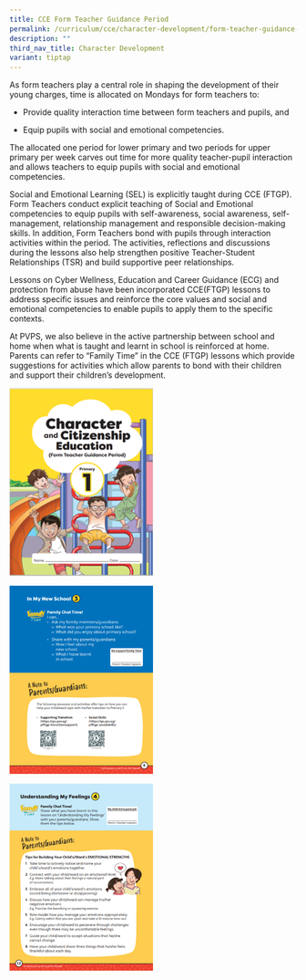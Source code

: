 ```yaml
---
title: CCE Form Teacher Guidance Period
permalink: /curriculum/cce/character-development/form-teacher-guidance-period-cce-ftgp/
description: ""
third_nav_title: Character Development
variant: tiptap
---
```

<p>As form teachers play a central role in shaping the development of their young charges, time is allocated on Mondays for form teachers to:</p><ul data-tight="true" class="tight"><li><p>Provide quality interaction time between form teachers and pupils, and</p></li><li><p>Equip pupils with social and emotional competencies.</p></li></ul><p>The allocated one period for lower primary and two periods for upper primary per week carves out time for more quality teacher-pupil interaction and allows teachers to equip pupils with social and emotional competencies.</p><p>Social and Emotional Learning (SEL) is explicitly taught during CCE (FTGP). Form Teachers conduct explicit teaching of Social and Emotional competencies to equip pupils with self-awareness, social awareness, self-management, relationship management and responsible decision-making skills. In addition, Form Teachers bond with pupils through interaction activities within the period. The activities, reflections and discussions during the lessons also help strengthen positive Teacher-Student Relationships (TSR) and build supportive peer relationships.</p><p>Lessons on Cyber Wellness, Education and Career Guidance (ECG) and protection from abuse have been incorporated CCE(FTGP) lessons to address specific issues and reinforce the core values and social and emotional competencies to enable pupils to apply them to the specific contexts.</p><p>At PVPS, we also believe in the active partnership between school and home when what is taught and learnt in school is reinforced at home. Parents can refer to “Family Time” in the CCE (FTGP) lessons which provide suggestions for activities which allow parents to bond with their children and support their children’s development.&nbsp;</p><p></p><div class="isomer-image-wrapper"><img style="width: 50%;" height="auto" width="100%" alt="" src="/images/Curriculum/CCE FTGP/Picture1.png"></div><p></p><div class="isomer-image-wrapper"><img style="width: 50%;" height="auto" width="100%" alt="" src="/images/Curriculum/CCE FTGP/Picture2.png"></div><p></p><div class="isomer-image-wrapper"><img style="width: 50%;" height="auto" width="100%" alt="" src="/images/Curriculum/CCE FTGP/Picture3.png"></div><p></p>